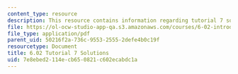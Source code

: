 ```yaml
---
content_type: resource
description: This resource contains information regarding tutorial 7 solutions.
file: https://ol-ocw-studio-app-qa.s3.amazonaws.com/courses/6-02-introduction-to-eecs-ii-digital-communication-systems-fall-2012/7e8ebed2114ecb650821c602ecabdc1a_MIT6_02F12_tutor07_sol.pdf
file_type: application/pdf
parent_uid: 50216f2a-736c-9553-2555-2defe4b0c19f
resourcetype: Document
title: 6.02 Tutorial 7 Solutions
uid: 7e8ebed2-114e-cb65-0821-c602ecabdc1a
---
```

